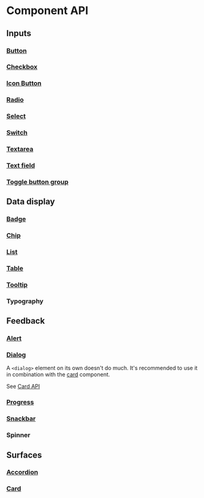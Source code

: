 <style scoped>
	table {
		cursor: default;
	}
	td a {
		color: currentColor;
		cursor: default;
		font-weight: inherit;
		pointer-events: none;
		text-decoration: none;
	}
</style>

# Component API

## Inputs

### [Button](/components/inputs/button)

<!--@include: ./components/inputs/button-api.md -->

### [Checkbox](/components/inputs/checkbox)

<!--@include: ./components/inputs/checkbox-radio-api.md -->

### [Icon Button](/components/inputs/icon-button)

<!--@include: ./components/inputs/icon-button-api.md -->

### [Radio](/components/inputs/radio)

<!--@include: ./components/inputs/checkbox-radio-api.md -->

### [Select](/components/inputs/select)

<!--@include: ./components/inputs/select-api.md -->

### [Switch](/components/inputs/switch)

<!--@include: ./components/inputs/switch-api.md -->

### [Textarea](/components/inputs/textarea)

<!--@include: ./components/inputs/textarea-api.md -->

### [Text field](/components/inputs/text-field)

<!--@include: ./components/inputs/text-field-api.md -->

### [Toggle button group](/components/inputs/toggle-button-group)

<!--@include: ./components/inputs/toggle-button-group-api.md -->

## Data display

### [Badge](/components/data-display/badge)

<!--@include: ./components/data-display/badge-api.md -->

### [Chip](/components/data-display/chip)

<!--@include: ./components/data-display/chip-api.md -->

### [List](/components/data-display/list)

<!--@include: ./components/data-display/list-api.md -->

### [Table](/components/data-display/table)

<!--@include: ./components/data-display/table-api.md -->

<h3><span class="badge warning" aria-label="⚠️🚧"><a href="/components/data-display/tooltip">Tooltip</a></span></h3>

### Typography

## Feedback

### [Alert](/components/feedback/alert)

<!--@include: ./components/feedback/alert-api.md -->

### [Dialog](/components/feedback/dialog)

A `<dialog>` element on its own doesn't do much. It's recommended to use it in combination with the [card](/components/surfaces/card) component.

See [Card API](#card)

### [Progress](/components/feedback/progress)

### [Snackbar](/components/feedback/snackbar)

<!--@include: ./components/feedback/snackbar-api.md -->

### Spinner

## Surfaces

### [Accordion](/components/surfaces/accordion)

<!--@include: ./components/surfaces/accordion-api.md -->

### [Card](/components/surfaces/card)

<!--@include: ./components/surfaces/card-api.md -->
